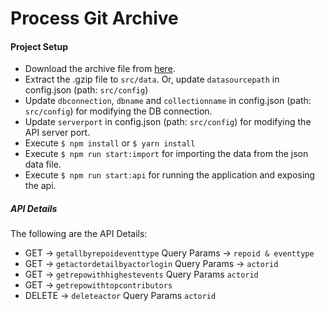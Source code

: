 # Process Git Archive


#### Project Setup

  - Download the archive file from [here](http://data.githubarchive.org/2019-01-01-15.json.gz).
  - Extract the .gzip file to `src/data`. Or, update `datasourcepath` in config.json (path: `src/config`)
  - Update `dbconnection`, `dbname` and `collectionname` in config.json (path: `src/config`) for modifying the DB connection.
  - Update `serverport` in config.json (path: `src/config`) for modifying the API server port.
  - Execute 
       ```$ npm install``` or
       ```$ yarn install```
  - Execute `$ npm run start:import` for importing the data from the json data file.
  - Execute `$ npm run start:api` for running the application and exposing the api.
  
  ##### API Details
 
The following are the API Details:

 - GET -> `getallbyrepoideventtype` Query Params -> `repoid & eventtype`
 - GET -> `getactordetailbyactorlogin` Query Params -> `actorid`
 - GET -> `getrepowithhighestevents` Query Params `actorid`
 - GET -> `getrepowithtopcontributors`
 - DELETE -> `deleteactor` Query Params `actorid`
